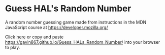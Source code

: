 # Guess HAL's Random Number
A random number guessing game made from instructions in the MDN JavaScript course at https://developer.mozilla.org/

Click <a href="https://gavin867.github.io/Guess_HALs_Random_Number/" target="_blank" title="Play the game!">here</a> or copy and paste <a href="https://gavin867.github.io/Guess_HALs_Random_Number/" target="_blank" title="Play the game!">https://gavin867.github.io/Guess_HALs_Random_Number/</a> into your browser to play.

<!-- ![screenshot]() -->